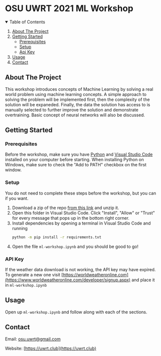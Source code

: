 # OSU UWRT 2021 ML Workshop

<!-- TABLE OF CONTENTS -->
<details open="open">
  <summary>Table of Contents</summary>
  <ol>
    <li>
      <a href="#about-the-project">About The Project</a>
    </li>
    <li>
      <a href="#getting-started">Getting Started</a>
      <ul>
        <li><a href="#prerequisites">Prerequisites</a></li>
        <li><a href="#setup">Setup</a></li>
        <li><a href="#api-key">Api Key</a></li>
      </ul>
    </li>
    <li><a href="#usage">Usage</a></li>
    <li><a href="#contact">Contact</a></li>
  </ol>
</details>



<!-- ABOUT THE PROJECT -->
## About The Project

This workshop introduces concepts of Machine Learning by solving a real world problem using machine learning concepts. A simple approach to solving the problem will be implemented first, then the complexity of the solution will be expaneded. Finally, the data the solution has access to is manually selected to further improve the solution and demonstrate overtraining. Basic concept of neural networks will also be discussed.





<!-- GETTING STARTED -->
## Getting Started


### Prerequisites

Before the workshop, make sure you have [Python](https://www.python.org/downloads/) and [Visual Studio Code](https://code.visualstudio.com/download) installed on your computer before starting. When installing Python on Windows, make sure to check the "Add to PATH" checkbox on the first window.

### Setup

You do not need to complete these steps before the workshop, but you can if you want.

1. Download a zip of the repo [from this link](https://github.com/osu-uwrt/2021_ML_Workshop/zipball/master) and unzip it.
2. Open this folder in Visual Studio Code. Click "Install", "Allow" or "Trust" for every message that pops up in the bottom right corner.
3. Install dependencies by opening a terminal in Visual Studio Code and running
   ```sh
   python -m pip install -r requirements.txt
   ```
4. Open the file `ml-workshop.ipynb` and you should be good to go!

### API Key

If the weather data download is not working, the API key may have expired. To generate a new one visit [https://worldweatheronline.com](https://www.worldweatheronline.com/developer/signup.aspx) and place it in `ml-workshop.ipynb`


<!-- USAGE EXAMPLES -->
## Usage

Open up `ml-workshop.ipynb` and follow along with each of the sections.



<!-- CONTACT -->
## Contact

Email: [osu.uwrt@gmail.com](mailto://osu.uwrt@gmail.com)

Website: [https://uwrt.club](https://uwrt.club)
